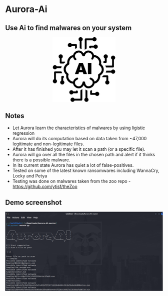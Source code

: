 # Aurora-Ai
## Use Ai to find malwares on your system

<p align="center">
<img src="Imgs/ai.png" width="200">
</p>

## Notes
- Let Aurora learn the characteristics of malwares by using ligistic regression
- Aurora will do its computation based on data taken from ~47,000 legitimate and non-legitimate files.
- After it has finished you may let it scan a path (or a specific file).
- Aurora will go over all the files in the chosen path and alert if it thinks there is a possible malware.
- In its current state Aurora has quiet a lot of false-positives. 
- Tested on some of the latest known ransomwares including WannaCry, Locky and Petya
- Testing was done on malwares taken from the zoo repo - https://github.com/ytisf/theZoo

## Demo screenshot 
<p align="center">
<img src="Imgs/aurora-demo.png" width="900">
</p>

